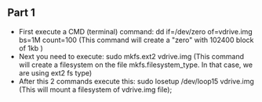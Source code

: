 ## Part 1

 - First execute a CMD (terminal) command: dd if=/dev/zero of=vdrive.img bs=1M count=100 (This command will create a "zero" with 102400 block of 1kb )
 - Next you need to execute: sudo mkfs.ext2 vdrive.img (This command will create a filesystem on the file mkfs.filesystem_type. In that case, we are using ext2 fs type)
 - After this 2 commands execute this: sudo losetup /dev/loop15 vdrive.img (This will mount a filesystem of vdrive.img file);

##